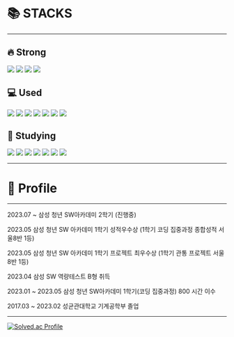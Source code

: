 # 📚 STACKS 

<hr>

## :fire: Strong
<img src="https://img.shields.io/badge/java-007396?style=square&amp;logo=java&amp;logoColor=white"/> <img src="https://img.shields.io/badge/Spring-6DB33F?style=square&amp;logo=spring&amp;logoColor=white"/> <img src="https://img.shields.io/badge/SpringBoot-6DB33F?style=square&amp;logo=springboot&amp;logoColor=white"/> <img src="https://img.shields.io/badge/MySQL-4479A1?style=square&amp;logo=mysql&amp;logoColor=white"/>

## 💻 Used
<img src="https://img.shields.io/badge/GitHub-181717?style=square&amp;logo=github&amp;logoColor=white"/> <img src="https://img.shields.io/badge/MyBatis-4479A1?style=square&amp;logo=mybatis&amp;logoColor=white"/>  <img src="https://img.shields.io/badge/HTML5-E34F26?style=square&amp;logo=html5&amp;logoColor=white"/> <img src="https://img.shields.io/badge/CSS3-1572B6?style=square&amp;logo=css3&amp;logoColor=white"/> <img src="https://img.shields.io/badge/JavaScript-F7DF1E?style=square&amp;logo=javascript&amp;logoColor=white"/> <img src="https://img.shields.io/badge/Vue.js-4FC08D?style=square&amp;logo=vuedotjs&amp;logoColor=white"/> <img src="https://img.shields.io/badge/Python-3776AB?style=square&amp;logo=Python&amp;logoColor=white"/>

## :book: Studying
<img src="https://img.shields.io/badge/SpringSecurity-6DB33F?style=square&amp;logo=springsecurity&amp;logoColor=white"/> <img src="https://img.shields.io/badge/Hibernate-59666C?style=square&amp;logo=hibernate&amp;logoColor=white"/> <img src="https://img.shields.io/badge/AmazonEC2-FF9900?style=square&amp;logo=amazonec2&amp;logoColor=white"/> <img src="https://img.shields.io/badge/AmazonRDS-527FFF?style=square&amp;logo=amazonrds&amp;logoColor=white"/> <img src="https://img.shields.io/badge/GitHubActions-2088FF?style=square&amp;logo=githubactions&amp;logoColor=white"/> <img src="https://img.shields.io/badge/React-61DAFB?style=square&amp;logo=react&amp;logoColor=white"/> <img src="https://img.shields.io/badge/C++-4479A1?style=square&amp;logo=C%2B%2B&amp;logoColor=white"/>

<hr>

# 🥰 Profile

<hr>

2023.07 ~ 삼성 청년 SW아카데미 2학기 (진행중)

2023.05 삼성 청년 SW 아카데미 1학기 성적우수상 (1학기 코딩 집중과정 종합성적 서울8반 1등)

2023.05 삼성 청년 SW 아카데미 1학기 프로젝트 최우수상 (1학기 관통 프로젝트 서울8반 1등)

2023.04 삼성 SW 역량테스트 B형 취득

2023.01 ~ 2023.05 삼성 청년 SW아카데미 1학기(코딩 집중과정) 800 시간 이수

2017.03 ~ 2023.02 성균관대학교 기계공학부 졸업

<hr>

[![Solved.ac Profile](http://mazassumnida.wtf/api/v2/generate_badge?boj=darkard37)](https://solved.ac/darkard37/)
